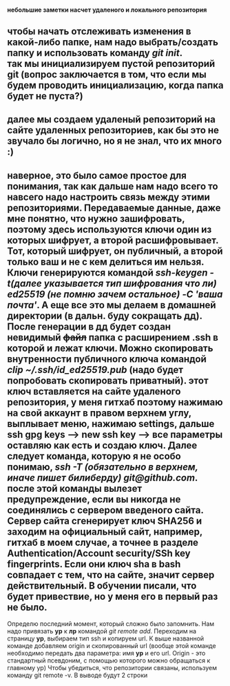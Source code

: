 #### небольшие заметки насчет удаленого и локального репозитория

чтобы начать отслеживать изменения в какой-либо папке, нам надо выбрать/создать папку и использовать команду _git init_.  
так мы инициализируем пустой репозиторий git (вопрос заключается в том, что если мы будем проводить инициализацию, когда папка будет не пуста?)
----
далее мы создаем удаленый репозиторий на сайте удаленных репозиториев, как бы это не звучало бы логично, но я не знал, что их много :)
----
наверное, это было самое простое для понимания, так как дальше нам надо всего то навсего надо настроить связь между этими репозиториями. 
Передаваемые данные, даже мне понятно, что нужно зашифровать, поэтому здесь используются ключи один из которых шифрует, а второй расшифровывает. 
Тот, который шифрует, он публичный, а второй только ваш и не с кем делиться им нельзя.
Ключи генерируются командой _ssh-keygen -t(далее указывается тип шифрования что ли) ed25519 (не помню зачем остальное) -С 'ваша почта'_. 
А еще все это мы делаем в домашней директории (в дальн. буду сокращать дд). 
После генерации в **дд** будет создан невидимый ~~файл~~ папка с расширением .ssh в которой и лежат ключи. 
Можно скопировать внутренности публичного ключа командой _clip ~/.ssh/id_ed25519.pub_ (надо будет попробовать скопировать приватный).
этот ключ вставляется на сайте удаленого репозитория, у меня гитхаб поэтому нажимаю на свой аккаунт в правом верхнем углу, выплывает меню, нажимаю settings, дальше ssh gpg keys --> new ssh key --> все параметры оставляю как есть и создаю ключ. 
Далее следует команда, которую я не особо понимаю, _ssh -T (обязательно в верхнем, иначе пишет билиберду) git@github.com_. 
после этой команды вылезет предупреждение, если вы никогда не соединялись с сервером введеного сайта. 
Сервер сайта сгенерирует ключ SHA256 и заходим на официальный сайт, например, гитхаб в моем случае, а точнее в разделе Authentication/Account security/SSh key fingerprints.
Если они ключ sha в bash совпадает с тем, что на сайте, значит сервер действительный. В обучении писали, что будет привествие, но у меня его в первый раз не было.
----
Определю последний момент, который сложно было запомнить.
Нам надо привязать **ур** к **лр** командой _git remote add_. Переходим на страницу **ур**, выбираем тип ssh и копируем url.
К выше названной команде добавляем origin и скопированный url (вообще этой команде необходимо передать два параметра: имя **ур** и его url. Origin - это стандартный псевдоним, с помощью которого можно обращаться к главному ур)
Чтобы убедиться, что репозитории связаны, используем команду git remote -v. В выводе будут 2 строки 